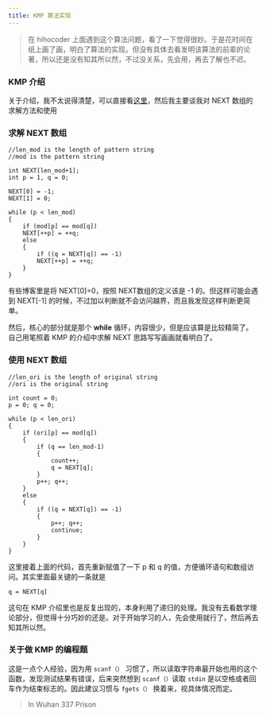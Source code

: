 ```yaml
---
title: KMP 算法实现
---
```


> 在 hihocoder 上面遇到这个算法问题，看了一下觉得很妙。于是花时间在纸上画了画，明白了算法的实现。但没有具体去看发明该算法的前辈的论著，所以还是没有知其所以然，不过没关系，先会用，再去了解也不迟。

### KMP 介绍

关于介绍，我不太说得清楚，可以直接看[这里](http://kb.cnblogs.com/page/176818/)，然后我主要谈我对 NEXT 数组的求解方法和使用

### 求解 NEXT 数组

    //len_mod is the length of pattern string
	//mod is the pattern string

	int	NEXT[len_mod+1]; 
	int	p = 1, q = 0;
	
	NEXT[0] = -1;
	NEXT[1] = 0;
	
	while (p < len_mod)
	{
		if (mod[p] == mod[q])
		NEXT[++p] = ++q;
		else
		{
			if ((q = NEXT[q]) == -1)
			NEXT[++p] = ++q;
		}
	}

有些博客里是将 NEXT[0]=0，按照 NEXT数组的定义该是 -1 的。但这样可能会遇到 NEXT[-1] 的时候，不过加以判断就不会访问越界，而且我发现这样判断更简单。

然后，核心的部分就是那个 **while** 循环，内容很少，但是应该算是比较精简了。自己用笔照着 KMP 的介绍中求解 NEXT 思路写写画画就看明白了。

### 使用 NEXT 数组

	//len_ori is the length of original string
	//ori is the original string
	
	int count = 0;
	p = 0; q = 0;
		
	while (p < len_ori)
	{
		if (ori[p] == mod[q])
		{
			if (q == len_mod-1)
			{
				count++;
				q = NEXT[q];
			}
			p++; q++;
		}
		else 
		{
			if ((q = NEXT[q]) == -1) 
			{
				p++; q++;
				continue;
			}
		}
	}	

这里接着上面的代码，首先重新赋值了一下 p 和 q 的值，方便循环语句和数组访问。其实里面最关键的一条就是

 `q = NEXT[q]`

这句在 KMP 介绍里也是反复出现的，本身利用了递归的处理。我没有去看数学理论部分，但觉得十分巧妙的还是。对于开始学习的人，先会使用就行了，然后再去知其所以然。

### 关于做 KMP 的编程题

这是一点个人经验，因为用 `scanf（）` 习惯了，所以读取字符串最开始也用的这个函数，发现测试结果有错误，后来突然想到 `scanf（）`读取 `stdin` 是以空格或者回车作为结束标志的。因此建议习惯与 `fgets（）` 换着来，视具体情况而定。

> In Wuhan 337 Prison
